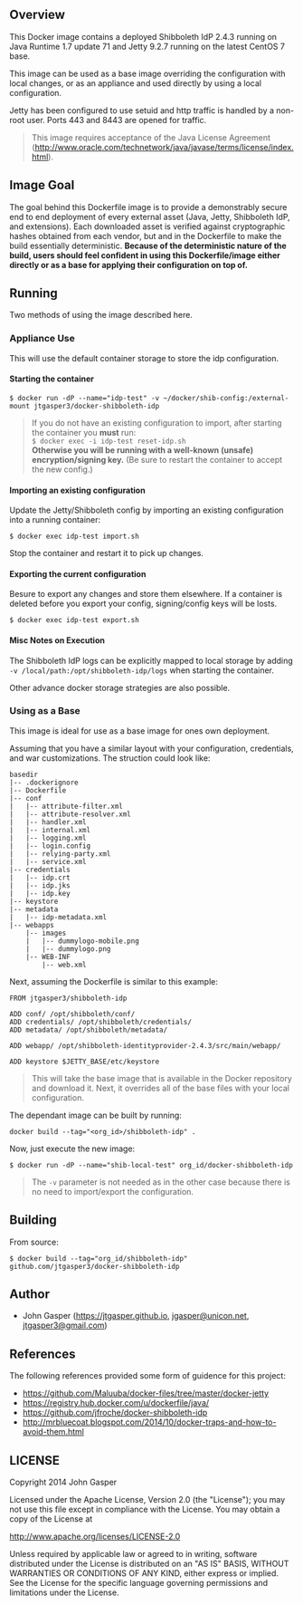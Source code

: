 ## Overview
This Docker image contains a deployed Shibboleth IdP 2.4.3 running on Java Runtime 1.7 update 71 and Jetty 9.2.7 running on the latest CentOS 7 base.

This image can be used as a base image overriding the configuration with local changes, or as an appliance and used directly by using a local configuration.

Jetty has been configured to use setuid and http traffic is handled by a non-root user. Ports 443 and 8443 are opened for traffic.

> This image requires acceptance of the Java License Agreement (<http://www.oracle.com/technetwork/java/javase/terms/license/index.html>).

## Image Goal
The goal behind this Dockerfile image is to provide a demonstrably secure end to end deployment of every external asset (Java, Jetty, Shibboleth IdP, and extensions). Each downloaded asset is verified against cryptographic hashes obtained from each vendor, but and in the Dockerfile to make the build essentially deterministic. **Because of the deterministic nature of the build, users should feel confident in using this Dockerfile/image either directly or as a base for applying their configuration on top of.**

## Running
Two methods of using the image described here.

### Appliance Use
This will use the default container storage to store the idp configuration. 

#### Starting the container

```
$ docker run -dP --name="idp-test" -v ~/docker/shib-config:/external-mount jtgasper3/docker-shibboleth-idp 
```

> If you do not have an existing configuration to import, after starting the container you **must** run:   
> `$ docker exec -i idp-test reset-idp.sh`   
> **Otherwise you will be running with a well-known (unsafe) encryption/signing key.** (Be sure to restart the container to accept the new config.)


#### Importing an existing configuration
Update the Jetty/Shibboleth config by importing an existing configuration into a running container: 

```
$ docker exec idp-test import.sh

```
Stop the container and restart it to pick up changes.

#### Exporting the current configuration
Besure to export any changes and store them elsewhere. If a container is deleted before you export your config, signing/config keys will be losts.

```
$ docker exec idp-test export.sh

```

#### Misc Notes on Execution
The Shibboleth IdP logs can be explicitly mapped to local storage by adding `-v /local/path:/opt/shibboleth-idp/logs` when starting the container.

Other advance docker storage strategies are also possible.


### Using as a Base
This image is ideal for use as a base image for ones own deployment. 

Assuming that you have a similar layout with your configuration, credentials, and war customizations. The struction could look like:

```
basedir
|-- .dockerignore
|-- Dockerfile
|-- conf
|   |-- attribute-filter.xml
|   |-- attribute-resolver.xml
|   |-- handler.xml
|   |-- internal.xml
|   |-- logging.xml
|   |-- login.config
|   |-- relying-party.xml
|   |-- service.xml
|-- credentials
|   |-- idp.crt
|   |-- idp.jks
|   |-- idp.key
|-- keystore
|-- metadata
|   |-- idp-metadata.xml
|-- webapps
    |-- images
    |   |-- dummylogo-mobile.png
    |   |-- dummylogo.png
    |-- WEB-INF
        |-- web.xml

```

Next, assuming the Dockerfile is similar to this example:

```
FROM jtgasper3/shibboleth-idp

ADD conf/ /opt/shibboleth/conf/
ADD credentials/ /opt/shibboleth/credentials/
ADD metadata/ /opt/shibboleth/metadata/

ADD webapp/ /opt/shibboleth-identityprovider-2.4.3/src/main/webapp/

ADD keystore $JETTY_BASE/etc/keystore
```

>This will take the base image that is available in the Docker repository and download it. Next, it overrides all of the base files with your local configuration.

The dependant image can be built by running:

```
docker build --tag="<org_id>/shibboleth-idp" .
```

Now, just execute the new image:

```
$ docker run -dP --name="shib-local-test" org_id/docker-shibboleth-idp 
```
> The `-v` parameter is not needed as in the other case because there is no need to import/export the configuration.

## Building

From source:

```
$ docker build --tag="org_id/shibboleth-idp" github.com/jtgasper3/docker-shibboleth-idp
```

## Author

  * John Gasper (<https://jtgasper.github.io>, <jgasper@unicon.net>, <jtgasper3@gmail.com>)

## References
The following references provided some form of guidence for this project:

* https://github.com/Maluuba/docker-files/tree/master/docker-jetty
* https://registry.hub.docker.com/u/dockerfile/java/
* https://github.com/jfroche/docker-shibboleth-idp
* http://mrbluecoat.blogspot.com/2014/10/docker-traps-and-how-to-avoid-them.html

## LICENSE

Copyright 2014 John Gasper

Licensed under the Apache License, Version 2.0 (the "License");
you may not use this file except in compliance with the License.
You may obtain a copy of the License at

  http://www.apache.org/licenses/LICENSE-2.0

Unless required by applicable law or agreed to in writing, software
distributed under the License is distributed on an "AS IS" BASIS,
WITHOUT WARRANTIES OR CONDITIONS OF ANY KIND, either express or implied.
See the License for the specific language governing permissions and
limitations under the License.
